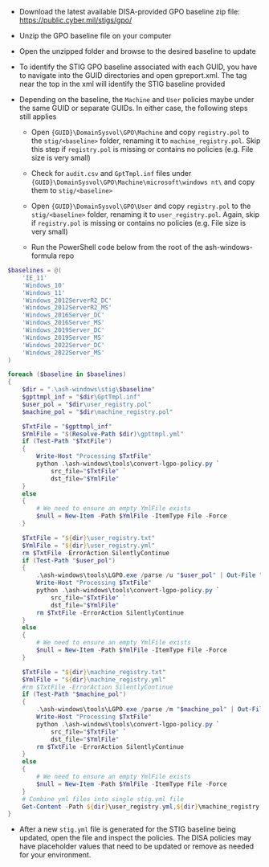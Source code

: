 - Download the latest available DISA-provided GPO baseline zip file: https://public.cyber.mil/stigs/gpo/

- Unzip the GPO baseline file on your computer

- Open the unzipped folder and browse to the desired baseline to update

- To identify the STIG GPO baseline associated with each GUID, you have to navigate into the GUID directories and open gpreport.xml. The <name> tag near the top in the xml will identify the STIG baseline provided

- Depending on the baseline, the `Machine` and `User` policies maybe under the same GUID or separate GUIDs.  In either case, the following steps still applies

  - Open `{GUID}\DomainSysvol\GPO\Machine` and copy `registry.pol` to the `stig/<baseline>` folder, renaming it to `machine_registry.pol`.  Skip this step if `registry.pol` is missing or contains no policies (e.g. File size is very small)

  - Check for `audit.csv` and `GptTmpl.inf` files under `{GUID}\DomainSysvol\GPO\Machine\microsoft\windows nt\` and copy them to `stig/<baseline>`

  - Open `{GUID}\DomainSysvol\GPO\User` and copy `registry.pol` to the `stig/<baseline>` folder, renaming it to `user_registry.pol`.  Again, skip if
 `registry.pol` is missing or contains no policies (e.g. File size is very small)

  - Run the PowerShell code below from the root of the ash-windows-formula repo

```powershell
$baselines = @(
    'IE_11'
    'Windows_10'
    'Windows_11'
    'Windows_2012ServerR2_DC'
    'Windows_2012ServerR2_MS'
    'Windows_2016Server_DC'
    'Windows_2016Server_MS'
    'Windows_2019Server_DC'
    'Windows_2019Server_MS'
    'Windows_2022Server_DC'
    'Windows_2022Server_MS'
)

foreach ($baseline in $baselines)
{
    $dir = ".\ash-windows\stig\$baseline"
    $gpttmpl_inf = "$dir\GptTmpl.inf"
    $user_pol = "$dir\user_registry.pol"
    $machine_pol = "$dir\machine_registry.pol"

    $TxtFile = "$gpttmpl_inf"
    $YmlFile = "$(Resolve-Path $dir)\gpttmpl.yml"
    if (Test-Path "$TxtFile")
    {
        Write-Host "Processing $TxtFile"
        python .\ash-windows\tools\convert-lgpo-policy.py `
            src_file="$TxtFile" `
            dst_file="$YmlFile"
    }
    else
    {
        # We need to ensure an empty YmlFile exists
        $null = New-Item -Path $YmlFile -ItemType File -Force
    }

    $TxtFile = "${dir}\user_registry.txt"
    $YmlFile = "${dir}\user_registry.yml"
    rm $TxtFile -ErrorAction SilentlyContinue
    if (Test-Path "$user_pol")
    {
        .\ash-windows\tools\LGPO.exe /parse /u "$user_pol" | Out-File "$TxtFile" -Encoding "ascii"
        Write-Host "Processing $TxtFile"
        python .\ash-windows\tools\convert-lgpo-policy.py `
            src_file="$TxtFile" `
            dst_file="$YmlFile"
        rm $TxtFile -ErrorAction SilentlyContinue
    }
    else
    {
        # We need to ensure an empty YmlFile exists
        $null = New-Item -Path $YmlFile -ItemType File -Force
    }

    $TxtFile = "${dir}\machine_registry.txt"
    $YmlFile = "${dir}\machine_registry.yml"
    #rm $TxtFile -ErrorAction SilentlyContinue
    if (Test-Path "$machine_pol")
    {
        .\ash-windows\tools\LGPO.exe /parse /m "$machine_pol" | Out-File "$TxtFile" -Encoding "ascii"
        Write-Host "Processing $TxtFile"
        python .\ash-windows\tools\convert-lgpo-policy.py `
            src_file="$TxtFile" `
            dst_file="$YmlFile"
        rm $TxtFile -ErrorAction SilentlyContinue
    }
    else
    {
        # We need to ensure an empty YmlFile exists
        $null = New-Item -Path $YmlFile -ItemType File -Force
    }
    # Combine yml files into single stig.yml file
    Get-Content -Path ${dir}\user_registry.yml,${dir}\machine_registry.yml,$dir\gpttmpl.yml | Set-Content -Path $dir\stig.yml
}
```

- After a new `stig.yml` file is generated for the STIG baseline being updated, open the file and inspect the policies.  The DISA policies may have placeholder values that need to be updated or remove as needed for your environment.
